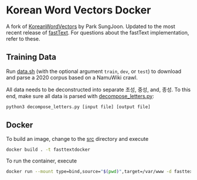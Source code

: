 # Korean Word Vectors Docker
A fork of [KoreanWordVectors](https://github.com/SungjoonPark/KoreanWordVectors) by Park SungJoon.
Updated to the most recent release of [fastText](https://github.com/facebookresearch/fastText/).
For questions about the fastText implementation, refer to these.

## Training Data
Run [data.sh](/src/util/data.sh) (with the optional argument `train`, `dev`, or `test`) to download and parse a 2020 corpus based on a NamuWiki crawl.

All data needs to be deconstructed into separate 초성, 중성, and, 종성.
To this end, make sure all data is parsed with [decompose_letters.py](/src/util/decompose_letters.py):
```bash
python3 decompose_letters.py [input file] [output file]
```

## Docker
To build an image, change to the [src](/src/) directory and execute
```bash
docker build . -t fasttextdocker
```

To run the container, execute
```bash
docker run --mount type=bind,source="$(pwd)",target=/var/www -d fasttextdocker
```
